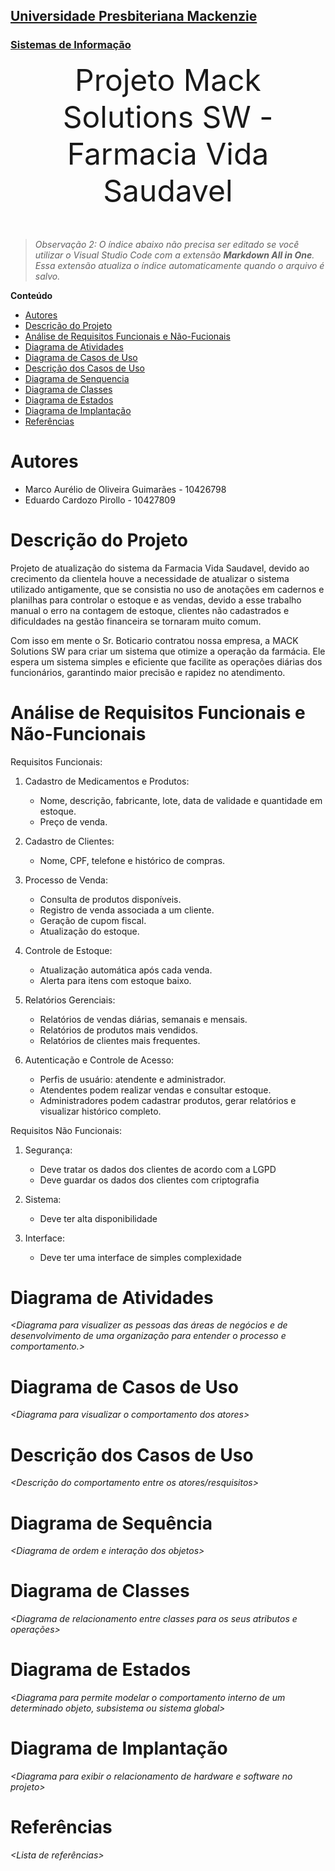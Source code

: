 <h2><a href= "https://www.mackenzie.br">Universidade Presbiteriana Mackenzie</a></h2>
<h3><a href= "https://www.mackenzie.br/graduacao/sao-paulo-higienopolis/sistemas-de-informacao">Sistemas de Informação</a></h3>


<font size="+12"><center>
Projeto Mack Solutions SW - Farmacia Vida Saudavel
</center></font>

>*Observação 2: O índice abaixo não precisa ser editado se você utilizar o Visual Studio Code com a extensão **Markdown All in One**. Essa extensão atualiza o índice automaticamente quando o arquivo é salvo.*

**Conteúdo**

- [Autores](#nome-alunos)
- [Descrição do Projeto](#introdução-do-projeto)
- [Análise de Requisitos Funcionais e Não-Fucionais](#descrição-dos-requisitos)
- [Diagrama de Atividades](#diagrama-de-atividades) 
- [Diagrama de Casos de Uso](#diagrama-de-comportamento-atores)
- [Descrição dos Casos de Uso](#descrição-das-funcões)
- [Diagrama de Senquencia](#diagrama-de-ordem-interações)
- [Diagrama de Classes](#diagrama-orientado-objetos)
- [Diagrama de Estados](#diagrama-estrutura-componente)
- [Diagrama de Implantação](#diagrama-de-hardware-software)
- [Referências](#referências)


# Autores

* Marco Aurélio de Oliveira Guimarães - 10426798
* Eduardo Cardozo Pirollo - 10427809

# Descrição do Projeto

Projeto de atualização do sistema da Farmacia Vida Saudavel, devido ao crecimento da clientela houve a necessidade de atualizar o sistema utilizado antigamente, que se consistia no uso de anotações em cadernos e planilhas para controlar o estoque e as vendas, devido a esse trabalho manual o erro na contagem de estoque, clientes não cadastrados e dificuldades na gestão financeira se tornaram muito comum.

Com isso em mente o Sr. Boticario contratou nossa empresa, a MACK Solutions SW para criar um sistema que otimize a operação da farmácia. Ele espera um sistema simples e eficiente que facilite as operações 
diárias dos funcionários, garantindo maior precisão e rapidez no atendimento.

# Análise de Requisitos Funcionais e Não-Funcionais
Requisitos Funcionais:
1. Cadastro de Medicamentos e Produtos:
   - Nome, descrição, fabricante, lote, data de validade e quantidade em estoque. 
   - Preço de venda.
  
2. Cadastro de Clientes:
   - Nome, CPF, telefone e histórico de compras.
  
4. Processo de Venda: 
   - Consulta de produtos disponíveis. 
   - Registro de venda associada a um cliente. 
   - Geração de cupom fiscal. 
   - Atualização do estoque.
  
4. Controle de Estoque:
   - Atualização automática após cada venda. 
   - Alerta para itens com estoque baixo.
  
5. Relatórios Gerenciais: 
   - Relatórios de vendas diárias, semanais e mensais. 
   - Relatórios de produtos mais vendidos. 
   - Relatórios de clientes mais frequentes.
  
6. Autenticação e Controle de Acesso: 
   - Perfis de usuário: atendente e administrador. 
   - Atendentes podem realizar vendas e consultar estoque. 
   - Administradores podem cadastrar produtos, gerar relatórios e visualizar histórico completo.
  
Requisitos Não Funcionais:

1. Segurança:
   - Deve tratar os dados dos clientes de acordo com a LGPD
   - Deve guardar os dados dos clientes com criptografia

2. Sistema:
   - Deve ter alta disponibilidade
  
3. Interface:
   - Deve ter uma interface de simples complexidade


# Diagrama de Atividades

*&lt;Diagrama para visualizer as pessoas das áreas de negócios e de desenvolvimento de uma organização para entender o processo e comportamento.&gt;*

# Diagrama de Casos de Uso

*&lt;Diagrama para visualizar o comportamento dos atores&gt;*

# Descrição dos Casos de Uso

*&lt;Descrição do comportamento entre os atores/resquisitos&gt;*

# Diagrama de Sequência

*&lt;Diagrama de ordem e interação dos objetos&gt;*

# Diagrama de Classes

*&lt;Diagrama de relacionamento entre classes para os seus atributos e operações&gt;*

# Diagrama de Estados

*&lt;Diagrama para permite modelar o comportamento interno de um determinado objeto, subsistema ou sistema global&gt;*

# Diagrama de Implantação

*&lt;Diagrama para exibir o relacionamento de hardware e software no projeto&gt;*

# Referências

*&lt;Lista de referências&gt;*
